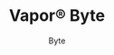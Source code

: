 ---
title: "Vapor® Byte"
image_primary: "img/Arktura-Vapor-Byte-Ceiling-Feature-Image-v4-1600x1600.png"
image_secondary: "img/vapor-byte-web-002.jpg"
description: "Byte%B4s%20torsion%20spring%20panels%20square-shaped%20holes%20bring%20algorithms%20to%20life%20in%20your%20real-world%20design.%20With%20the%20addition%20of%20our%20optional%20integrated%20lighting%2C%20Byte%u2019s%20illuminated%20pattern%20can%20take%20your%20design%20to%20the%20next%20level.%20Or%20add%20our%20Soft%20Sound%AE%20backer%20to%20address%20more%20down-to-earth%20needs%2C%20such%20as%20reducing%20echos."
designer: "Arktura"
subtitle: "Byte"
href: "https://arktura.com/product/vapor-byte/"
tags: 
  - "arktura"
  - "Acoustic"
  - "Ceiling Panels"
  - "Lighting"
  - "Wall Panels"
  - "wall-panels"
category: "wall-panels"
manufacturer: "Arktura"
slug: "/manufacturers/arktura/wall-panels/arktura-vapor-byte"
---